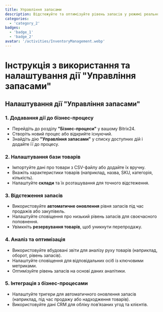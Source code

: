 ```yaml
---
title: Управління запасами
description: Відстежуйте та оптимізуйте рівень запасів у режимі реального часу.
categories: 
  - 'category_2'
badges: 
  - 'badge_1'
  - 'badge_2'
avatar: '/activities/InventoryManagement.webp'
---
```

# Інструкція з використання та налаштування дії "Управління запасами"

## **Налаштування дії "Управління запасами"**

### 1. Додавання дії до бізнес-процесу
- Перейдіть до розділу **"Бізнес-процеси"** у вашому Bitrix24.
- Створіть новий процес або відкрийте існуючий.
- Знайдіть дію **"Управління запасами"** у списку доступних дій і додайте її до процесу.

### 2. Налаштування бази товарів
- Імпортуйте дані про товари з CSV-файлу або додайте їх вручну.
- Вкажіть характеристики товарів (наприклад, назва, SKU, категорія, кількість).
- Налаштуйте **склади** та їх розташування для точного відстеження.

### 3. Відстеження запасів
- Використовуйте **автоматичне оновлення** рівня запасів під час продажів або закупівель.
- Налаштуйте сповіщення про низький рівень запасів для своєчасного поповнення.
- Увімкніть **резервування товарів**, щоб уникнути перепродажу.

### 4. Аналіз та оптимізація
- Використовуйте вбудовані звіти для аналізу руху товарів (наприклад, оборот, рівень запасів).
- Налаштуйте сповіщення для відповідальних осіб із ключовими метриками.
- Оптимізуйте рівень запасів на основі даних аналітики.

### 5. Інтеграція з бізнес-процесами
- Налаштуйте тригери для автоматичного оновлення запасів (наприклад, під час продажу або надходження товарів).
- Використовуйте дані CRM для обліку пов’язаних угод та клієнтів.